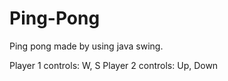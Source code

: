 # Ping-Pong
Ping pong made by using java swing.

Player 1 controls: W, S
Player 2 controls: Up, Down
